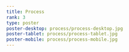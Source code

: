 ```yaml
---
title: Process
rank: 3
type: poster
poster-desktop: process/process-desktop.jpg
poster-tablet: process/process-tablet.jpg
poster-mobile: process/process-mobile.jpg
---
```



